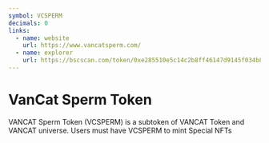```yaml
---
symbol: VCSPERM
decimals: 0
links:
  - name: website
    url: https://www.vancatsperm.com/
  - name: explorer
    url: https://bscscan.com/token/0xe285510e5c14c2b8ff46147d9145f034b8ff073b
---
```


# VanCat Sperm Token

VANCAT Sperm Token (VCSPERM) is a subtoken of VANCAT Token and VANCAT universe. Users must have VCSPERM to mint Special NFTs
